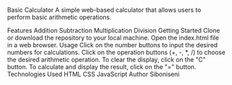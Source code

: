 Basic Calculator
A simple web-based calculator that allows users to perform basic arithmetic operations.

Features
Addition
Subtraction
Multiplication
Division
Getting Started
Clone or download the repository to your local machine.
Open the index.html file in a web browser.
Usage
Click on the number buttons to input the desired numbers for calculations.
Click on the operation buttons (+, -, *, /) to choose the desired arithmetic operation.
To clear the display, click on the "C" button.
To calculate and display the result, click on the "=" button.
Technologies Used
HTML
CSS
JavaScript
Author
Siboniseni
